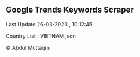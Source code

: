 

## Google Trends Keywords Scraper 
 
Last Update 26-03-2023 , 10:12:45

Country List :
VIETNAM.json



© Abdul Muttaqin 
